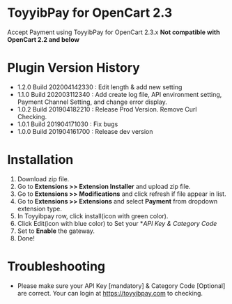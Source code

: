 # ToyyibPay for OpenCart 2.3

Accept Payment using ToyyibPay for OpenCart 2.3.x
**Not compatible with OpenCart 2.2 and below** 

# Plugin Version History

* 1.2.0 Build 202004142330 : Edit length & add new setting
* 1.1.0 Build 202003112340 : Add create log file, API environment setting, Payment Channel Setting, and change error display.
* 1.0.2 Build 201904182210 : Release Prod Version. Remove Curl Checking.
* 1.0.1 Build 201904171030 : Fix bugs
* 1.0.0 Build 201904161700 : Release dev version

# Installation

1. Download zip file.
2. Go to **Extensions >> Extension Installer** and upload zip file.
3. Go to **Extensions >> Modifications** and click refresh if file appear in list.
4. Go to **Extensions >> Extensions** and select **Payment** from dropdown extension type.
2. In Toyyibpay row, click install(icon with green color).
3. Click Edit(icon with blue color) to Set your **API Key & Category Code*
4. Set to **Enable** the gateway.
5. Done!

# Troubleshooting

* Please make sure your API Key [mandatory] & Category Code [Optional] are correct.  Your can login at https://toyyibpay.com to checking.

